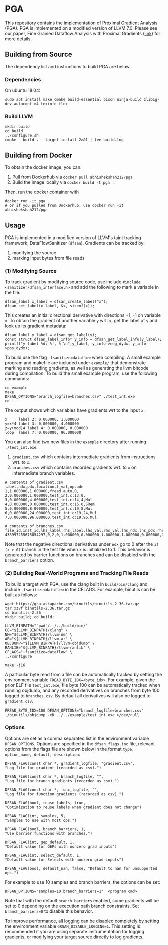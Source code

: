 # PGA

This repository contains the implementation of Proximal Gradient Analysis (PGA). PGA is implemented on a modified version of LLVM 7.0. Please see our paper, Fine Grained Dataflow Analysis with Proximal Gradients ([link](https://arxiv.org/pdf/1909.03461.pdf)) for more details.

## Building from Source
The dependency list and instructions to build PGA are below. 

### Dependencies
On ubuntu 18.04: 
```
sudo apt install make cmake build-essential bison ninja-build zlib1g-dev autoconf m4 texinfo flex
```

### Build LLVM
```
mkdir build
cd build
../configure.sh
cmake --build . --target install 2>&1 | tee build.log
```

## Building from Docker
To obtain the docker image, you can:
1. Pull from Dockerhub via `docker pull abhishekshah212/pga`
2. Build the image locally via `docker build -t pga .`

Then, run the docker container with

```
docker run -it pga
# or if you pulled from Dockerhub, use docker run -it abhishekshah212/pga 
```

## Usage
PGA is implemented in a modified version of LLVM's taint tracking framework, DataFlowSanitizer (`dfsan`). Gradients can be tracked by:
1. modifying the source
2. marking input bytes from file reads


### (1) Modifying Source

To track gradient by modifying source code, use include `#include <sanitizer/dfsan_interface.h>`  and add the following to mark a variable in the file:
```
dfsan_label x_label = dfsan_create_label("x");
dfsan_set_label(x_label, &x, sizeof(x));
```
This creates an initial directional derivative with directions +1, -1 on variable `x`. To obtain the gradient of another variable `y` wrt. `x`, get the label of `y` and look up its gradient metadata:
```
dfsan_label y_label = dfsan_get_label(y);
const struct dfsan_label_info* y_info = dfsan_get_label_info(y_label);
printf("y label %d: %f, %f\n",y_label, y_info->neg_dydx, y_info->pos_dydx);
```

To build use the flag `-fsanitize=dataflow` when compiling. A small example program and makefile are included under `example/` that demonstrate marking and reading gradients, as well as generating the llvm bitcode during compilation. To build the small example program, use the following commands:

```
cd example
make
DFSAN_OPTIONS="branch_logfile=branches.csv" ./test_int.exe
cd ..
```
The output shows which variables have gradients wrt to the input `x`. 
```
x     label 2: 0.000000, 1.000000
y=x*4 label 3: 0.000000, 4.000000
z=y(mod)4 label 4: 0.000000, 0.000000
loop  label 7: 0.000000, 96.000000
```

You can also find two new files in the `example` directory after running `./test_int.exe`:
1. `gradient.csv` which contains intermediate gradients from instructions wrt. to `x`.  
2. `branches.csv` which contains recorded gradients wrt. to `x` on intermediate branch variables. 

```
# contents of gradient.csv
label,ndx,pdx,location,f_val,opcode
1,1.000000,1.000000,fread auto,0,
2,0.000000,1.000000,test_int.c:13,0,
3,0.000000,4.000000,test_int.c:14,4,Mul
4,0.000000,0.000000,test_int.c:15,0,SRem
5,0.000000,8.000000,test_int.c:19,8,Mul
6,0.000000,24.000000,test_int.c:19,24,Mul
7,0.000000,96.000000,test_int.c:19,96,Mul

# contents of branches.csv
file_id,inst_id,lhs_label,rhs_label,lhs_val,rhs_val,lhs_ndx,lhs_pdx,rhs_ndx,rhs_pdx,cond_val,zero,is_ptr,location
438997255675854297,0,2,0,1.000000,0.000000,1.000000,1.000000,0.000000,0.000000,1,0,0,test_int.c:13
```

Note that the negative directional derivatives under `ndx` go to 0 after the `if (x > 0)` branch in the test file when x is initialized to 1. This behavior is generated by barrier functions on branches and can be disabled with the `branch_barriers` option.

### (2) Building Real-World Programs and Tracking File Reads

To build a target with PGA, use the clang built in `build/bin/clang` and include `-fsanitize=dataflow` in the CFLAGS. For example, binutils can be built as follows:
```
wget https://gnu.askapache.com/binutils/binutils-2.36.tar.gz
tar xzvf binutils-2.36.tar.gz
cd binutils-2.36
mkdir build; cd build;

LLVM_BINPATH="`pwd`/../../build/bin/"
CC="${LLVM_BINPATH}/clang" \
NM="${LLVM_BINPATH}/llvm-nm" \
AR="${LLVM_BINPATH}/llvm-ar" \
OBJDUMP="${LLVM_BINPATH}/llvm-objdump" \
RANLIB="${LLVM_BINPATH}/llvm-ranlib" \
CFLAGS="-fsanitize=dataflow" \
../configure

make -j16
```

A particular byte read from a file can be automatically tracked by setting the environment variable `FREAD_BYTE_IDX=<byte_idx>`. For example, given the prior ELF file `test_int.exe`, file byte 100 can be automatically tracked when running objdump, and any recorded derivatives on branches from byte 100 logged to `branches.csv`. By default all derivatives will also be logged to `gradient.csv`.
```
FREAD_BYTE_IDX=100 DFSAN_OPTIONS="branch_logfile=branches.csv" ./binutils/objdump -xD ../../example/test_int.exe >/dev/null
```



### Options

Options are set as a comma separated list in the environment variable `DFSAN_OPTIONS`. Options are specified in the `dfsan_flags.inc` file, relevant options from the flags file are shown below in the format `type, option_name, default, description`:

```
DFSAN_FLAG(const char *, gradient_logfile, "gradient.csv", 
"Log file for gradient (recorded as csv).")

DFSAN_FLAG(const char *, branch_logfile, "", 
"Log file for branch gradients (recorded as csv).")

DFSAN_FLAG(const char *, func_logfile, "",
"Log file for function gradients (recorded as csv).")

DFSAN_FLAG(bool, reuse_labels, true, 
"Optimization to reuse labels when gradient does not change")

DFSAN_FLAG(int, samples, 5,
"Samples to use with most ops.")

DFSAN_FLAG(bool, branch_barriers, 1, 
"Use barrier functions with branches.")

DFSAN_FLAG(int, gep_default, 1,
"Default value for GEPs with nonzero grad inputs")

DFSAN_FLAG(int, select_default, 1,
"Default value for Selects with nonzero grad inputs")

DFSAN_FLAG(bool, default_nan, false, "Default to nan for unsupported ops.")
```

For example to use 10 samples and branch barriers, the options can be set:
```
DFSAN_OPTIONS="samples=10,branch_barriers=1"  <program cmd>
```

Note that with the default `branch_barriers` enabled, some gradients will be set to 0 depending on the execution path branch constraints. Set `branch_barriers=0` to disable this behavior.


To improve performance, all logging can be disabled completely by setting the environment variable `GRSAN_DISABLE_LOGGING=1`. This setting is recommended if you are using separate instrumentation for logging gradients, or modifying your target source directly to log gradients.
